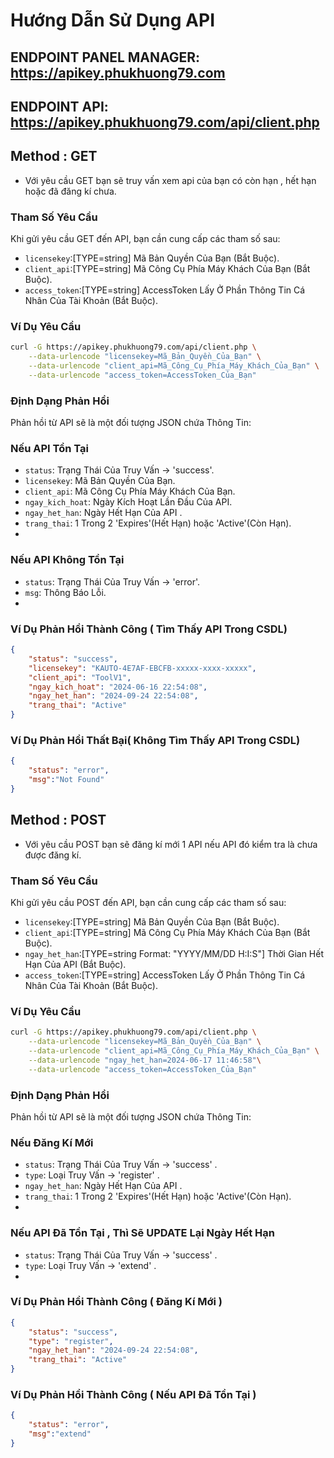 # Hướng Dẫn Sử Dụng API

## ENDPOINT PANEL MANAGER: <a href="https://apikey.phukhuong79.com" target="_blank">https://apikey.phukhuong79.com</a>

## ENDPOINT API: <a href="https://apikey.phukhuong79.com/api/client.php" target="_blank">https://apikey.phukhuong79.com/api/client.php</a>

## Method : GET
- Với yêu cầu GET bạn sẽ truy vấn xem api của bạn có còn hạn , hết hạn hoặc đã đăng kí chưa.
### Tham Số Yêu Cầu
Khi gửi yêu cầu GET đến API, bạn cần cung cấp các tham số sau:

- `licensekey`:[TYPE=string] Mã Bản Quyền Của Bạn (Bắt Buộc). 
- `client_api`:[TYPE=string] Mã Công Cụ Phía Máy Khách Của Bạn (Bắt Buộc).
- `access_token`:[TYPE=string] AccessToken Lấy Ở Phần Thông Tin Cá Nhân Của Tài Khoản (Bắt Buộc).

### Ví Dụ Yêu Cầu

```bash
curl -G https://apikey.phukhuong79.com/api/client.php \
    --data-urlencode "licensekey=Mã_Bản_Quyền_Của_Bạn" \
    --data-urlencode "client_api=Mã_Công_Cụ_Phía_Máy_Khách_Của_Bạn" \
    --data-urlencode "access_token=AccessToken_Của_Bạn"

```
### Định Dạng Phản Hồi
Phản hồi từ API sẽ là một đối tượng JSON chứa Thông Tin:
### Nếu API Tồn Tại

- `status`: Trạng Thái Của Truy Vấn -> 'success'.
- `licensekey`: Mã Bản Quyền Của Bạn.
- `client_api`: Mã Công Cụ Phía Máy Khách Của Bạn.
- `ngay_kich_hoat`: Ngày Kích Hoạt Lần Đầu Của API.
- `ngay_het_han`: Ngày Hết Hạn Của API .
- `trang_thai`: 1 Trong 2 'Expires'(Hết Hạn) hoặc 'Active'(Còn Hạn).
- 
### Nếu API Không Tồn Tại
- `status`: Trạng Thái Của Truy Vấn -> 'error'.
- `msg`: Thông Báo Lỗi.
- 
### Ví Dụ Phản Hồi Thành Công ( Tìm Thấy API Trong CSDL)
```json
{
    "status": "success",
    "licensekey": "KAUTO-4E7AF-EBCFB-xxxxx-xxxx-xxxxx",
    "client_api": "ToolV1",
    "ngay_kich_hoat": "2024-06-16 22:54:08",
    "ngay_het_han": "2024-09-24 22:54:08",
    "trang_thai": "Active"
}
```
### Ví Dụ Phản Hồi Thất Bại( Không Tìm Thấy API Trong CSDL)
```json
{
    "status": "error",
    "msg":"Not Found"
}
```

## Method : POST
- Với yêu cầu POST bạn sẽ đăng kí mới 1 API nếu API đó kiểm tra là chưa được đăng kí.
### Tham Số Yêu Cầu
Khi gửi yêu cầu POST đến API, bạn cần cung cấp các tham số sau:

- `licensekey`:[TYPE=string] Mã Bản Quyền Của Bạn (Bắt Buộc). 
- `client_api`:[TYPE=string] Mã Công Cụ Phía Máy Khách Của Bạn (Bắt Buộc).
- `ngay_het_han`:[TYPE=string Format: "YYYY/MM/DD H:I:S"] Thời Gian Hết Hạn Của API  (Bắt Buộc).
- `access_token`:[TYPE=string] AccessToken Lấy Ở Phần Thông Tin Cá Nhân Của Tài Khoản (Bắt Buộc).

### Ví Dụ Yêu Cầu

```bash
curl -G https://apikey.phukhuong79.com/api/client.php \
    --data-urlencode "licensekey=Mã_Bản_Quyền_Của_Bạn" \
    --data-urlencode "client_api=Mã_Công_Cụ_Phía_Máy_Khách_Của_Bạn" \
    --data-urlencode "ngay_het_han=2024-06-17 11:46:58"\
    --data-urlencode "access_token=AccessToken_Của_Bạn"

```
### Định Dạng Phản Hồi
Phản hồi từ API sẽ là một đối tượng JSON chứa Thông Tin:
### Nếu Đăng Kí Mới

- `status`: Trạng Thái Của Truy Vấn -> 'success' .
- `type`: Loại Truy Vấn -> 'register' .
- `ngay_het_han`: Ngày Hết Hạn Của API .
- `trang_thai`: 1 Trong 2 'Expires'(Hết Hạn) hoặc 'Active'(Còn Hạn).
- 
### Nếu API Đã Tồn Tại , Thì Sẽ UPDATE Lại Ngày Hết Hạn
- `status`: Trạng Thái Của Truy Vấn -> 'success' .
- `type`: Loại Truy Vấn -> 'extend' .
- 
### Ví Dụ Phản Hồi Thành Công ( Đăng Kí Mới )
```json
{
    "status": "success",
    "type": "register",
    "ngay_het_han": "2024-09-24 22:54:08",
    "trang_thai": "Active"
}
```
### Ví Dụ Phản Hồi Thành Công ( Nếu API Đã Tồn Tại )
```json
{
    "status": "error",
    "msg":"extend"
}
```
